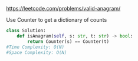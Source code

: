 https://leetcode.com/problems/valid-anagram/

Use Counter to get a dictionary of counts
```python
class Solution:
    def isAnagram(self, s: str, t: str) -> bool:
        return Counter(s) == Counter(t)
#Time Complexity: O(N)
#Space Complexity: O(N)
```